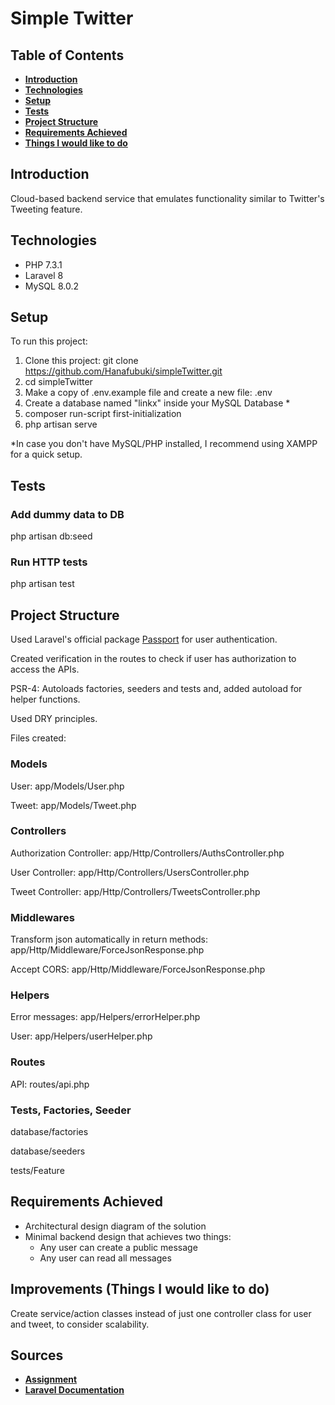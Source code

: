 # Simple Twitter


## Table of Contents
- **[Introduction](#introduction)**
- **[Technologies](#technologies)**
- **[Setup](#setup)**
- **[Tests](#tests)**
- **[Project Structure](#project-structure)**
- **[Requirements Achieved](#requirements-achieved)**
- **[Things I would like to do](#improvements)**


## Introduction
Cloud-based backend service that emulates functionality similar to Twitter's Tweeting feature.


## Technologies
- PHP 7.3.1
- Laravel 8
- MySQL 8.0.2


## Setup
To run this project:
1. Clone this project: git clone https://github.com/Hanafubuki/simpleTwitter.git
2. cd simpleTwitter
3. Make a copy of .env.example file and create a new file: .env
4. Create a database named "linkx" inside your MySQL Database *
5. composer run-script first-initialization
6. php artisan serve

*In case you don't have MySQL/PHP installed, I recommend using XAMPP for a quick setup.


## Tests
### Add dummy data to DB
php artisan db:seed

### Run HTTP tests
php artisan test


## Project Structure
Used Laravel's official package [Passport](https://laravel.com/docs/8.x/passport) for user authentication.

Created verification in the routes to check if user has authorization to access the APIs.

PSR-4: Autoloads factories, seeders and tests and, added autoload for helper functions.

Used DRY principles.

Files created:

### Models
User: app/Models/User.php

Tweet: app/Models/Tweet.php

### Controllers
Authorization Controller: app/Http/Controllers/AuthsController.php

User Controller: app/Http/Controllers/UsersController.php

Tweet Controller: app/Http/Controllers/TweetsController.php

### Middlewares
Transform json automatically in return methods: app/Http/Middleware/ForceJsonResponse.php

Accept CORS: app/Http/Middleware/ForceJsonResponse.php

### Helpers
Error messages: app/Helpers/errorHelper.php

User: app/Helpers/userHelper.php

### Routes
API: routes/api.php

### Tests, Factories, Seeder
database/factories

database/seeders

tests/Feature


## Requirements Achieved
* Architectural design diagram of the solution
* Minimal backend design that achieves two things:
    * Any user can create a public message
    * Any user can read all messages


## Improvements (Things I would like to do)
Create service/action classes instead of just one controller class for user and tweet, to consider scalability.


## Sources
- **[Assignment](https://github.com/progress-tech-assignments/msg-rw-Hanafubuki/blob/master/README_assignment.md)**
- **[Laravel Documentation](https://laravel.com/docs)**
